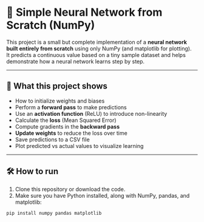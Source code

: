 # 🧠 Simple Neural Network from Scratch (NumPy)

This project is a small but complete implementation of a **neural network built entirely from scratch** using only NumPy (and matplotlib for plotting).  
It predicts a continuous value based on a tiny sample dataset and helps demonstrate how a neural network learns step by step.

---

## 📌 What this project shows

- How to initialize weights and biases
- Perform a **forward pass** to make predictions
- Use an **activation function** (ReLU) to introduce non-linearity
- Calculate the **loss** (Mean Squared Error)
- Compute gradients in the **backward pass**
- **Update weights** to reduce the loss over time
- Save predictions to a CSV file
- Plot predicted vs actual values to visualize learning

---

## 🛠 How to run

1. Clone this repository or download the code.
2. Make sure you have Python installed, along with NumPy, pandas, and matplotlib:

```bash
pip install numpy pandas matplotlib
